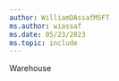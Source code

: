 ```yaml
---
author: WilliamDAssafMSFT
ms.author: wiassaf
ms.date: 05/23/2023
ms.topic: include
---
```

Warehouse